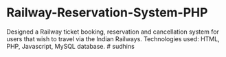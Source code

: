 # Railway-Reservation-System-PHP
Designed a Railway ticket booking, reservation and cancellation system for users that wish to
travel via the Indian Railways.
Technologies used: HTML, PHP, Javascript, MySQL database.
#   s u d h i n s  
 